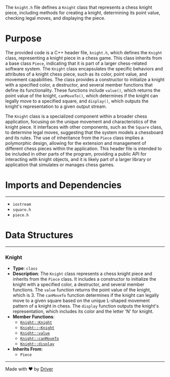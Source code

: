 <!--------------------------------------------------------------------------------->
<!-- IMPORTANT: This file is auto-generated by Driver (https://driver.ai). -------->
<!-- Manual edits may be overwritten on future commits. --------------------------->
<!--------------------------------------------------------------------------------->

The `knight.h` file defines a `Knight` class that represents a chess knight piece, including methods for creating a knight, determining its point value, checking legal moves, and displaying the piece.

# Purpose
The provided code is a C++ header file, `knight.h`, which defines the `Knight` class, representing a knight piece in a chess game. This class inherits from a base class `Piece`, indicating that it is part of a larger chess-related software system. The `Knight` class encapsulates the specific behaviors and attributes of a knight chess piece, such as its color, point value, and movement capabilities. The class provides a constructor to initialize a knight with a specified color, a destructor, and several member functions that define its functionality. These functions include `value()`, which returns the point value of the knight, `canMoveTo()`, which determines if the knight can legally move to a specified square, and `display()`, which outputs the knight's representation to a given output stream.

The `Knight` class is a specialized component within a broader chess application, focusing on the unique movement and characteristics of the knight piece. It interfaces with other components, such as the `Square` class, to determine legal moves, suggesting that the system models a chessboard and its rules. The use of inheritance from the `Piece` class implies a polymorphic design, allowing for the extension and management of different chess pieces within the application. This header file is intended to be included in other parts of the program, providing a public API for interacting with knight objects, and it is likely part of a larger library or application that simulates or manages chess games.
# Imports and Dependencies

---
- `iostream`
- `square.h`
- `piece.h`


# Data Structures

---
### Knight<!-- {{#data_structure:Knight}} -->
- **Type**: `class`
- **Description**: The `Knight` class represents a chess knight piece and inherits from the `Piece` class. It includes a constructor to initialize the knight with a specified color, a destructor, and several member functions. The `value` function returns the point value of the knight, which is 3. The `canMoveTo` function determines if the knight can legally move to a given square based on the unique L-shaped movement pattern of a knight in chess. The `display` function outputs the knight's representation, which includes its color and the letter 'N' for knight.
- **Member Functions**:
    - [`Knight::Knight`](knight.cpp.md#KnightKnight)
    - [`Knight::~Knight`](knight.cpp.md#KnightKnight)
    - [`Knight::value`](knight.cpp.md#Knightvalue)
    - [`Knight::canMoveTo`](knight.cpp.md#KnightcanMoveTo)
    - [`Knight::display`](knight.cpp.md#Knightdisplay)
- **Inherits From**:
    - `Piece`



---
Made with ❤️ by [Driver](https://www.driver.ai/)
